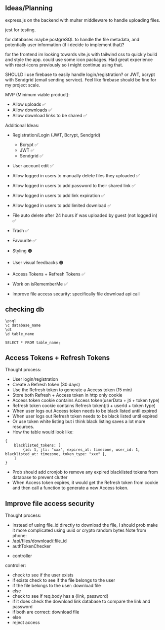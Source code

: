 ## Ideas/Planning
express.js on the backend with multer middleware to handle uploading files.

jest for testing.

for databases maybe postgreSQL to handle the file metadata, and potentially user information (if i decide to implement that)?

for the frontend im looking towards vite.js with tailwind css to quickly build and style the app.
could use some icon packages. Had great experience with react-icons previously so i might continue using that.

SHOULD i use firebase to easily handle login/registration? or JWT, bcrypt with Sendgrid (email sending service). Feel like firebase should be fine for my project scale.

MVP (Minimum viable product):
- Allow uploads ✅
- Allow downloads ✅
- Allow download links to be shared ✅

Additional Ideas:
- Registration/Login (JWT, Bcrypt, Sendgrid)
    - Bcrypt ✅
    - JWT ✅
    - Sendgrid ✅
- User account edit ✅

- Allow logged in users to manually delete files they uploaded ✅
- Allow logged in users to add password to their shared link ✅
- Allow logged in users to add link expiration ✅
- Allow logged in users to add limited download ✅

- File auto delete after 24 hours if was uploaded by guest (not logged in) ✅

- Trash ✅
- Favourite ✅

- Styling 🟠
- User visual feedbacks 🟠

- Access Tokens + Refresh Tokens ✅
- Work on isRememberMe ✅

- Improve file access security: specifically file download api call


## checking db
```
\psql
\c database_name
\dt
\d table_name
```

```
SELECT * FROM table_name;
```

## Access Tokens + Refresh Tokens
Thought process:
- User login/registration
- Create a Refresh token (30 days)
- Use the Refresh token to generate a Access token (15 min)
- Store both Refresh + Access token in http only cookie
- Access token cookie contains Access token(userData + jti + token type) 
- Refresh token cookie contains Refresh token(jti + userId + token type)
- When user logs out Access token needs to be black listed until expired
- When user logs out Refresh token needs to be black listed until expired
- Or use token white listing but i think black listing saves a lot more resources.
- How the table would look like:
```
{
    blacklisted_tokens: [
        {id: 1, jti: "xxx", expires_at: timezone, user_id: 1, blacklisted_at: timezone, token_type: "xxx" }, 
    ]
}
```
- Prob should add cronjob to remove any expired blacklisted tokens from database to prevent clutter
- When Access token expires, it would get the Refresh token from cookie and then call a function to generate a new Access token.

## Improve file access security
Thought process:
- Instead of using file_id directly to download the file, I should prob make it more complicated using uuid or crypto random bytes
Note from phone:
- /api/files/download/:file_id
- authTokenChecker
<!-- - isLoggedIn(Not needed in this case but SIDE NOTE, SHOULD PROB CREATE THIS INSTEAD OF REJECTING USER ACCESS STRAIGHT FROM AUTHTOKENCHECKER WHEN REFRESH TOKEN IS MISSING) -->
- controller

controller:
- check to see if the user exists
- if exists check to see if the file belongs to the user
- if the file belongs to the user: download file
- else
- check to see if req.body has a {link, password}
- if it does check the download link database to compare the link and password
- if both are correct: download file
- else
- reject access